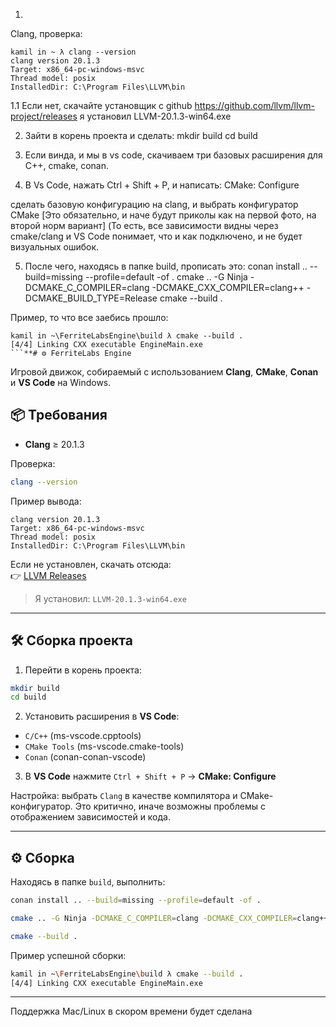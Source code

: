 1. 
Clang, проверка:
```
kamil in ~ λ clang --version
clang version 20.1.3
Target: x86_64-pc-windows-msvc
Thread model: posix
InstalledDir: C:\Program Files\LLVM\bin
```

1.1 Если нет, скачайте установщик с github
https://github.com/llvm/llvm-project/releases
я установил LLVM-20.1.3-win64.exe



2. Зайти в корень проекта и сделать:
mkdir build
cd build

3. Если винда, и мы в vs code, скачиваем три базовых расширения для C++, cmake, conan.

4. В Vs Code, нажать  Ctrl + Shift + P, и написать:
 CMake: Configure

сделать базовую конфигурацию на clang, и выбрать конфигуратор CMake [Это обязательно, и наче будут приколы как на первой фото, на второй норм вариант]
(То есть, все зависимости видны через cmake/clang и VS Code понимает, что и как подключено, и не будет визуальных ошибок.

5. После чего, находясь в папке build, прописать это:
conan install .. --build=missing --profile=default -of .
cmake .. -G Ninja -DCMAKE_C_COMPILER=clang -DCMAKE_CXX_COMPILER=clang++ -DCMAKE_BUILD_TYPE=Release
cmake --build .

Пример, то что все заебись прошло:
```
kamil in ~\FerriteLabsEngine\build λ cmake --build .
[4/4] Linking CXX executable EngineMain.exe
```**# ⚙️ FerriteLabs Engine
```
Игровой движок, собираемый с использованием **Clang**, **CMake**, **Conan** и **VS Code** на Windows.

## 📦 Требования

- **Clang** ≥ 20.1.3

Проверка:
```bash
clang --version
```

Пример вывода:
```
clang version 20.1.3
Target: x86_64-pc-windows-msvc
Thread model: posix
InstalledDir: C:\Program Files\LLVM\bin
```

Если не установлен, скачать отсюда:  
👉 [LLVM Releases](https://github.com/llvm/llvm-project/releases)

> Я установил: `LLVM-20.1.3-win64.exe`

---

## 🛠️ Сборка проекта

1. Перейти в корень проекта:

```bash
mkdir build
cd build
```

2. Установить расширения в **VS Code**:

- `C/C++` (ms-vscode.cpptools)
- `CMake Tools` (ms-vscode.cmake-tools)
- `Conan` (conan-conan-vscode)

3. В **VS Code** нажмите `Ctrl + Shift + P` → **CMake: Configure**

Настройка: выбрать `Clang` в качестве компилятора и CMake-конфигуратор. Это критично, иначе возможны проблемы с отображением зависимостей и кода.

---

## ⚙️ Сборка

Находясь в папке `build`, выполнить:

```bash
conan install .. --build=missing --profile=default -of .

cmake .. -G Ninja -DCMAKE_C_COMPILER=clang -DCMAKE_CXX_COMPILER=clang++ -DCMAKE_BUILD_TYPE=Release

cmake --build .
```

Пример успешной сборки:

```bash
kamil in ~\FerriteLabsEngine\build λ cmake --build .
[4/4] Linking CXX executable EngineMain.exe
```

---

Поддержка Mac/Linux в скором времени будет сделана
